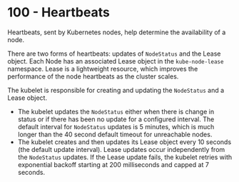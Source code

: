# 100 - Heartbeats
Heartbeats, sent by Kubernetes nodes, help determine the availability of a node.

There are two forms of heartbeats: updates of ```NodeStatus``` and the Lease object. Each Node has an associated Lease object in the ```kube-node-lease``` namespace. Lease is a lightweight resource, which improves the performance of the node heartbeats as the cluster scales.

The kubelet is responsible for creating and updating the ```NodeStatus``` and a Lease object.

- The kubelet updates the ```NodeStatus``` either when there is change in status or if there has been no update for a configured interval. The default interval for ```NodeStatus``` updates is 5 minutes, which is much longer than the 40 second default timeout for unreachable nodes.
- The kubelet creates and then updates its Lease object every 10 seconds (the default update interval). Lease updates occur independently from the ```NodeStatus``` updates. If the Lease update fails, the kubelet retries with exponential backoff starting at 200 milliseconds and capped at 7 seconds.
